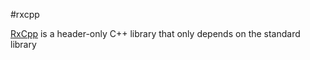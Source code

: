#rxcpp

[RxCpp](https://github.com/ReactiveX/RxCpp) is a header-only C++ library that only depends on the standard library
